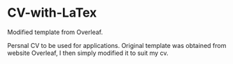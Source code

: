 # CV-with-LaTex
Modified template from Overleaf.

Persnal CV to be used for applications.
Original template was obtained from website Overleaf, I then simply modified it to suit my cv.
